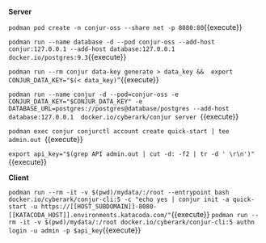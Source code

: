 
**Server**

`podman pod create -n conjur-oss --share net -p 8080:80`{{execute}}

`podman run --name database -d --pod conjur-oss --add-host conjur:127.0.0.1 --add-host database:127.0.0.1 docker.io/postgres:9.3`{{execute}}

`podman run --rm conjur data-key generate > data_key &&  export CONJUR_DATA_KEY="$(< data_key)”`{{execute}}

`podman run --name conjur -d --pod=conjur-oss -e CONJUR_DATA_KEY="$CONJUR_DATA_KEY" -e DATABASE_URL=postgres://postgres@database/postgres --add-host database:127.0.0.1  docker.io/cyberark/conjur server `{{execute}}

`podman exec conjur conjurctl account create quick-start | tee admin.out `{{execute}}

`export api_key="$(grep API admin.out | cut -d: -f2 | tr -d ' \r\n')"`{{execute}}

**Client**

`podman run --rm -it -v $(pwd)/mydata/:/root --entrypoint bash docker.io/cyberark/conjur-cli:5 -c "echo yes | conjur init -a quick-start -u https://[[HOST_SUBDOMAIN]]-8080-[[KATACODA_HOST]].environments.katacoda.com/"`{{execute}}
`podman run --rm -it -v $(pwd)/mydata/:/root docker.io/cyberark/conjur-cli:5 authn login -u admin -p $api_key`{{execute}}

